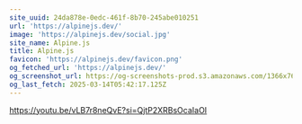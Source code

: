 ```yaml
---
site_uuid: 24da878e-0edc-461f-8b70-245abe010251
url: 'https://alpinejs.dev/'
image: 'https://alpinejs.dev/social.jpg'
site_name: Alpine.js
title: Alpine.js
favicon: 'https://alpinejs.dev/favicon.png'
og_fetched_url: 'https://alpinejs.dev/'
og_screenshot_url: https://og-screenshots-prod.s3.amazonaws.com/1366x768/80/false/3d0d02d1bfa8ea6232fb3c0fb9181a6ccff6be879a64661c1e4a3d23b650f235.jpeg
og_last_fetch: 2025-03-14T05:42:17.125Z
---
```



https://youtu.be/vLB7r8neQvE?si=QjtP2XRBsOcaIaOI
